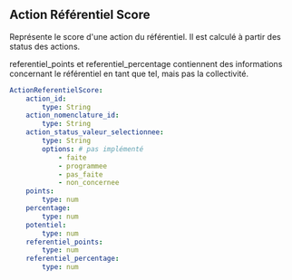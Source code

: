 ## Action Référentiel Score

Représente le score d'une action du référentiel. Il est calculé à partir des status des actions.

referentiel_points et referentiel_percentage contiennent des informations concernant le référentiel en tant que tel, mais pas la collectivité.


```yaml
ActionReferentielScore:
    action_id:
        type: String
    action_nomenclature_id:
        type: String
    action_status_valeur_selectionnee:
        type: String
        options: # pas implémenté
            - faite
            - programmee
            - pas_faite
            - non_concernee
    points:
        type: num
    percentage:
        type: num
    potentiel:
        type: num
    referentiel_points:
        type: num
    referentiel_percentage:
        type: num
```
